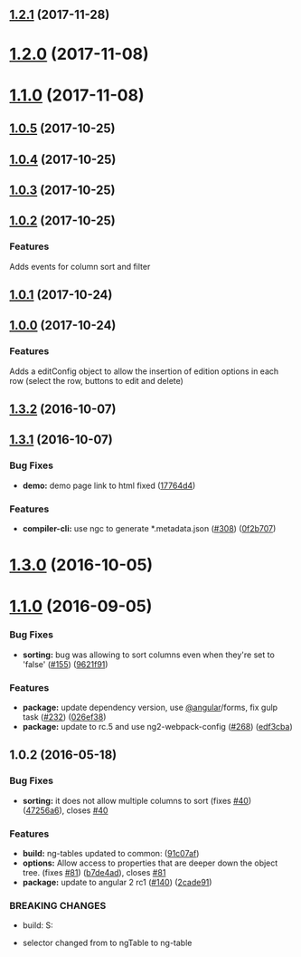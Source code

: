 <a name="1.2.1"></a>
## [1.2.1](https://github.com/lluchmk/ng2-table/compare/v1.2.0...v1.2.1) (2017-11-28)



<a name="1.2.0"></a>
# [1.2.0](https://github.com/lluchmk/ng2-table/compare/v1.0.5...v1.2.0) (2017-11-08)



<a name="1.1.0"></a>
# [1.1.0](https://github.com/lluchmk/ng2-table/compare/v1.0.5...v1.1.0) (2017-11-08)



<a name="1.0.5"></a>
## [1.0.5](https://github.com/lluchmk/ng2-table/compare/v1.0.4...v1.0.5) (2017-10-25)



<a name="1.0.4"></a>
## [1.0.4](https://github.com/lluchmk/ng2-table/compare/v1.0.3...v1.0.4) (2017-10-25)



<a name="1.0.3"></a>
## [1.0.3](https://github.com/lluchmk/ng2-table/compare/v1.0.1...v1.0.3) (2017-10-25)



<a name="1.0.2"></a>
## [1.0.2](https://github.com/lluchmk/ng2-table/compare/v1.0.1...v1.0.2) (2017-10-25)

### Features
Adds events for column sort and filter


<a name="1.0.1"></a>
## [1.0.1](https://github.com/lluchmk/ng2-table/compare/v1.3.2...v1.0.1) (2017-10-24)



<a name="1.0.0"></a>
## [1.0.0](https://github.com/lluchmk/ng2-table/compare/v1.3.2...v1.0.0) (2017-10-24)

### Features
Adds a editConfig object to allow the insertion of edition options in each row (select the row, buttons to edit and delete)


<a name="1.3.2"></a>
## [1.3.2](https://github.com/valor-software/ng2-table/compare/v1.3.1...v1.3.2) (2016-10-07)



<a name="1.3.1"></a>
## [1.3.1](https://github.com/valor-software/ng2-table/compare/v1.3.0...v1.3.1) (2016-10-07)


### Bug Fixes

* **demo:** demo page link to html fixed ([17764d4](https://github.com/valor-software/ng2-table/commit/17764d4))


### Features

* **compiler-cli:** use ngc to generate *.metadata.json ([#308](https://github.com/valor-software/ng2-table/issues/308)) ([0f2b707](https://github.com/valor-software/ng2-table/commit/0f2b707))



<a name="1.3.0"></a>
# [1.3.0](https://github.com/valor-software/ng2-table/compare/v1.1.0...v1.3.0) (2016-10-05)



<a name="1.1.0"></a>
# [1.1.0](https://github.com/valor-software/ng2-table/compare/v1.0.2...v1.1.0) (2016-09-05)


### Bug Fixes

* **sorting:** bug was allowing to sort columns even when they're set to 'false' ([#155](https://github.com/valor-software/ng2-table/issues/155)) ([9621f91](https://github.com/valor-software/ng2-table/commit/9621f91))


### Features

* **package:** update dependency version, use [@angular](https://github.com/angular)/forms, fix gulp task ([#232](https://github.com/valor-software/ng2-table/issues/232)) ([026ef38](https://github.com/valor-software/ng2-table/commit/026ef38))
* **package:** update to rc.5 and use ng2-webpack-config ([#268](https://github.com/valor-software/ng2-table/issues/268)) ([edf3cba](https://github.com/valor-software/ng2-table/commit/edf3cba))



<a name="1.0.2"></a>
## 1.0.2 (2016-05-18)


### Bug Fixes

* **sorting:** it does not allow multiple columns to sort (fixes [#40](https://github.com/valor-software/ng2-table/issues/40)) ([47256a6](https://github.com/valor-software/ng2-table/commit/47256a6)), closes [#40](https://github.com/valor-software/ng2-table/issues/40)


### Features

* **build:** ng-tables updated to common: ([91c07af](https://github.com/valor-software/ng2-table/commit/91c07af))
* **options:** Allow access to properties that are deeper down the object tree. (fixes [#81](https://github.com/valor-software/ng2-table/issues/81)) ([b7de4ad](https://github.com/valor-software/ng2-table/commit/b7de4ad)), closes [#81](https://github.com/valor-software/ng2-table/issues/81)
* **package:** update to angular 2 rc1 ([#140](https://github.com/valor-software/ng2-table/issues/140)) ([2cade91](https://github.com/valor-software/ng2-table/commit/2cade91))


### BREAKING CHANGES

* build: S:
- selector changed from to ngTable to ng-table



